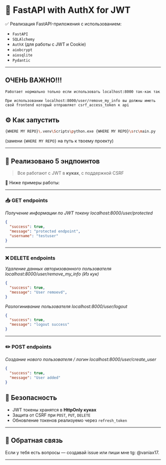 # 🚀 FastAPI with AuthX for JWT

✅ Реализация FastAPI-приложения с использованием:

- `FastAPI`
- `SQLAlchemy`
- `AuthX` (для работы с JWT и Cookie)
- `aiobcrypt`
- `aiosqlite`
- `Pydantic`

---
## ОЧЕНЬ ВАЖНО!!!
```bash
Работает нормально только если использовать localhost:8000 так-как так прописано в конфиге от authx
```


`При использовании localhost:8000/user/remove_my_info вы должны иметь свой frontend который отправляет csrf_access_token к api`


## ⚙️ Как запустить

```bash
{WHERE MY REPO}\.venv\Scripts\python.exe {WHERE MY REPO}\src\main.py
```

(замени `{WHERE MY REPO}` на путь к твоему проекту)

---

## 📌 Реализовано 5 эндпоинтов 

> Все работают с JWT в **куках**, с поддержкой CSRF

📸 Ниже примеры работы:

---

### 📥 GET endpoints

_Получение информации по JWT токену localhost:8000/user/protected_

```json
{
  "success": true,
  "message": "protected endpoint",
  "username": "testuser"
}
```

---

### ❌ DELETE endpoints

_Удаление данных авторизованного пользователя localhost:8000/user/remove_my_info (Из кук)_

```json
{
  "success": true,
  "message": "User remoevd",
}
```

_Разлогинивание пользователя localhost:8000/user/logout_
```json
{
  "success": true,
  "message": "logout success"
}
```
---

### ✏️ POST endpoints

_Создание нового пользователя / логин localhost:8000/user/create_user_

```json
{
  "success": true,
  "message": "User added"
}
```



## 🔐 Безопасность

- JWT токены хранятся в **HttpOnly куках**
- Защита от CSRF при `POST`, `PUT`, `DELETE`
- Обновление токенов реализуемо через `refresh_token`

---

## 📧 Обратная связь

Если у тебя есть вопросы — создавай issue или пиши мне tg: @vaniax17.



---
